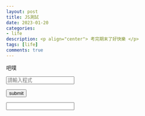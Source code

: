 ```yaml
---
layout: post
title: JS測試
date: 2023-01-20
categories:
- life
description: <p align="center"> 考完期末了好快樂 </p>
tags: [life]
comments: true
---
```


吧噗

<input id="code_A" placeholder="請輸入程式">

<button id="submit" > submit </button>

<input id="code_B" value="" readonly>

<script>
    
    var submit = document.getElementById("submit");
    var code_A = document.getElementById("code_A");
    var code_B = document.getElementById("code_B");

    function Transform()
    {
        code_A = document.getElementById("code_A");
        code_B = document.getElementById("code_B");
        code=code_A.innerText;
        console.log(code);
        for(var i=0;i<s.length;i=i+1)
        {
            if(code[i]==';')
            {
                code[i]=";";
            }
        }
        code_B.innerText=code;
        console.log(code);
    }
    submit.addEventListener("click",Transform());

</script>